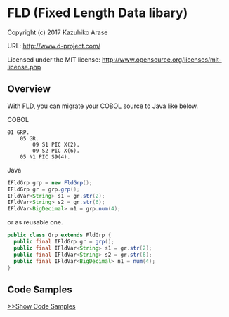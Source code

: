 # FLD (Fixed Length Data libary)

Copyright (c) 2017 Kazuhiko Arase

URL: http://www.d-project.com/

Licensed under the MIT license:
  http://www.opensource.org/licenses/mit-license.php

## Overview

With FLD, you can migrate your COBOL source to Java like below.

COBOL

```cobol
01 GRP.
    05 GR.
        09 S1 PIC X(2).
        09 S2 PIC X(6).
    05 N1 PIC S9(4).
```

Java

```java
IFldGrp grp = new FldGrp();
IFldGrp gr = grp.grp();
IFldVar<String> s1 = gr.str(2);
IFldVar<String> s2 = gr.str(6);
IFldVar<BigDecimal> n1 = grp.num(4);
```

or as reusable one.

```java
public class Grp extends FldGrp {
  public final IFldGrp gr = grp();
  public final IFldVar<String> s1 = gr.str(2);
  public final IFldVar<String> s2 = gr.str(6);
  public final IFldVar<BigDecimal> n1 = num(4);
}
```

## Code Samples

[>>Show Code Samples](https://github.com/kazuhikoarase/fld/blob/master/src/test/java/CodeSamples.java)

